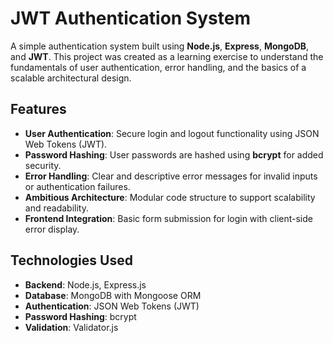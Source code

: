 # JWT Authentication System

A simple authentication system built using **Node.js**, **Express**, **MongoDB**, and **JWT**. This project was created as a learning exercise to understand the fundamentals of user authentication, error handling, and the basics of a scalable architectural design.

## Features

- **User Authentication**: Secure login and logout functionality using JSON Web Tokens (JWT).
- **Password Hashing**: User passwords are hashed using **bcrypt** for added security.
- **Error Handling**: Clear and descriptive error messages for invalid inputs or authentication failures.
- **Ambitious Architecture**: Modular code structure to support scalability and readability.
- **Frontend Integration**: Basic form submission for login with client-side error display.

## Technologies Used

- **Backend**: Node.js, Express.js
- **Database**: MongoDB with Mongoose ORM
- **Authentication**: JSON Web Tokens (JWT)
- **Password Hashing**: bcrypt
- **Validation**: Validator.js